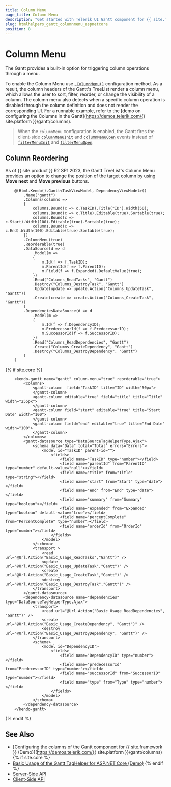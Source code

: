 ```yaml
---
title: Column Menu
page_title: Column Menu
description: "Get started with Telerik UI Gantt component for {{ site.framework }} and learn how to enable its column menu feature."
slug: htmlhelpers_gantt_columnmenu_aspnetcore
position: 8
---
```


# Column Menu

The Gantt provides a built-in option for triggering column operations through a menu.

To enable the Column Menu use [`.ColumnMenu()`](/api/kendo.mvc.ui.fluent/ganttbuilder#columnmenusystemboolean) configuration method. As a result, the column headers of the Gantt's TreeList render a column menu, which allows the user to sort, filter, reorder, or change the visibility of a column. The column menu also detects when a specific column operation is disabled through the column definition and does not render the corresponding UI. For a runnable example, refer to the [demo on configuring the Columns in the Gantt](https://demos.telerik.com/{{ site.platform }}/gantt/columns).

> When the `columnMenu` configuration is enabled, the Gantt fires the client-side [`columnMenuInit`](/api/javascript/ui/gantt/events/columnmenuinit) and [`columnMenuOpen`](/api/javascript/ui/gantt/events/columnmenuopen) events instead of [`filterMenuInit`](/api/javascript/ui/gantt/events/filtermenuinit) and [`filterMenuOpen`](/api/javascript/ui/gantt/events/filtermenuopen).


## Column Reordering

As of {{ site.product }} R2 SP1 2023, the Gantt TreeList's Column Menu provides an option to change the position of the target column by using **Move next** and **Move previous** buttons.

```HtmlHelper
    @(Html.Kendo().Gantt<TaskViewModel, DependencyViewModel>()
        .Name("gantt")
        .Columns(columns =>
        {
            columns.Bound(c => c.TaskID).Title("ID").Width(50);
            columns.Bound(c => c.Title).Editable(true).Sortable(true);
            columns.Bound(c => c.Start).Width(100).Editable(true).Sortable(true);
            columns.Bound(c => c.End).Width(100).Editable(true).Sortable(true);
        })
        .ColumnMenu(true)
        .Reorderable(true)
        .DataSource(d => d
            .Model(m =>
            {
                m.Id(f => f.TaskID);
                m.ParentId(f => f.ParentID);
                m.Field(f => f.Expanded).DefaultValue(true);
            })
            .Read("Columns_ReadTasks", "Gantt")
            .Destroy("Columns_DestroyTask", "Gantt")
            .Update(update => update.Action("Columns_UpdateTask", "Gantt"))
            .Create(create => create.Action("Columns_CreateTask", "Gantt"))
        )
        .DependenciesDataSource(d => d
            .Model(m =>
            {
                m.Id(f => f.DependencyID);
                m.PredecessorId(f => f.PredecessorID);
                m.SuccessorId(f => f.SuccessorID);
            })
            .Read("Columns_ReadDependencies", "Gantt")
            .Create("Columns_CreateDependency", "Gantt")
            .Destroy("Columns_DestroyDependency", "Gantt")
        )
    )
```
{% if site.core %}
```TagHelper
    <kendo-gantt name="gantt" column-menu="true" reorderable="true">
        <columns>
            <gantt-column  field="TaskID" title="ID" width="50px">
            </gantt-column>
            <gantt-column editable="true" field="title" title="Title" width="255px">
            </gantt-column>
            <gantt-column field="start" editable="true" title="Start Date" width="100">
            </gantt-column>
            <gantt-column field="end" editable="true" title="End Date" width="100">
            </gantt-column>
        </columns>
        <gantt-datasource type="DataSourceTagHelperType.Ajax">
            <schema data="Data" total="Total" errors="Errors">
                <model id="TaskID" parent-id="">
                    <fields>
                        <field name="TaskID" type="number"></field>
                        <field name="parentId" from="ParentID" type="number" default-value="null"></field>
                        <field name="title" from="Title" type="string"></field>
                        <field name="start" from="Start" type="date"></field>
                        <field name="end" from="End" type="date"></field>
                        <field name="summary" from="Summary" type="boolean"></field>
                        <field name="expanded" from="Expanded" type="boolean" default-value="true"></field>
                        <field name="percentComplete" from="PercentComplete" type="number"></field>
                        <field name="orderId" from="OrderId" type="number"></field>
                    </fields>
                </model>
            </schema>
            <transport >
                <read  url="@Url.Action("Basic_Usage_ReadTasks","Gantt")" />
                <update url="@Url.Action("Basic_Usage_UpdateTask","Gantt")" />
                <create url="@Url.Action("Basic_Usage_CreateTask","Gantt")" />
                <destroy  url="@Url.Action("Basic_Usage_DestroyTask","Gantt")" />
            </transport>
        </gantt-datasource>
        <dependency-datasource name="dependencies" type="DataSourceTagHelperType.Ajax">
            <transport>
                <read url="@Url.Action("Basic_Usage_ReadDependencies", "Gantt")" />
                <create url="@Url.Action("Basic_Usage_CreateDependency", "Gantt")" />
                <destroy url="@Url.Action("Basic_Usage_DestroyDependency", "Gantt")" />
            </transport>
            <schema>
                <model id="DependencyID">
                    <fields>
                        <field name="DependencyID" type="number"></field>
                        <field name="predecessorId" from="PredecessorID" type="number"></field>
                        <field name="successorId" from="SuccessorID" type="number"></field>
                        <field name="type" from="Type" type="number"></field>
                    </fields>
                </model>
            </schema>
        </dependency-datasource>
    </kendo-gantt>
```
{% endif %}

## See Also

* [Configuring the columns of the Gantt component for {{ site.framework }} (Demo)](https://demos.telerik.com/{{ site.platform }}/gantt/columns)
{% if site.core %}
* [Basic Usage of the Gantt TagHelper for ASP.NET Core (Demo)](https://demos.telerik.com/aspnet-core/gantt/tag-helper)
{% endif %}
* [Server-Side API](/api/gantt)
* [Client-Side API](https://docs.telerik.com/kendo-ui/api/javascript/ui/gantt)
